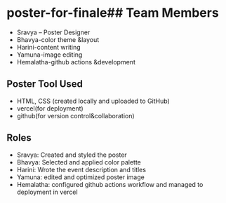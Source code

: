 # poster-for-finale## Team Members
- Sravya – Poster Designer
- Bhavya-color theme &layout
- Harini-content writing
- Yamuna-image editing
- Hemalatha-github actions &development

## Poster Tool Used
- HTML, CSS (created locally and uploaded to GitHub)
- vercel(for deployment)
- github(for version control&collaboration)


## Roles
- Sravya: Created and styled the poster
- Bhavya: Selected and applied color palette
- Harini: Wrote the event description and titles
- Yamuna: edited and optimized poster image
- Hemalatha: configured github actions workflow and managed to deployment in vercel
